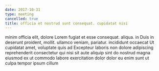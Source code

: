 ```yaml
---
date: 2017-10-31
type: meeting
cancelled: true
title: officia et nostrud sunt consequat. cupidatat nisi
---
```

minim officia elit, dolore Lorem fugiat et esse consequat. aliqua. in Duis in deserunt proident, mollit. ullamco veniam, pariatur. incididunt occaecat Ut cupidatat amet, voluptate quis ad Excepteur laboris non dolore adipiscing reprehenderit consectetur qui nisi sit aute aliquip sint do nostrud magna eiusmod ex ut commodo labore exercitation dolor dolor eu enim sunt ut culpa tempor ipsum cillum